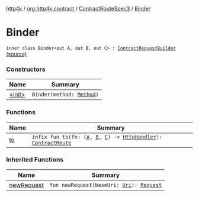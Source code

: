 [http4k](../../../index.md) / [org.http4k.contract](../../index.md) / [ContractRouteSpec3](../index.md) / [Binder](./index.md)

# Binder

`inner class Binder<out A, out B, out C> : `[`ContractRequestBuilder`](../../-contract-route-spec/-contract-request-builder/index.md) [(source)](https://github.com/http4k/http4k/blob/master/http4k-contract/src/main/kotlin/org/http4k/contract/routeSpec.kt#L81)

### Constructors

| Name | Summary |
|---|---|
| [&lt;init&gt;](-init-.md) | `Binder(method: `[`Method`](../../../org.http4k.core/-method/index.md)`)` |

### Functions

| Name | Summary |
|---|---|
| [to](to.md) | `infix fun to(fn: (`[`A`](index.md#A)`, `[`B`](index.md#B)`, `[`C`](index.md#C)`) -> `[`HttpHandler`](../../../org.http4k.core/-http-handler.md)`): `[`ContractRoute`](../../-contract-route/index.md) |

### Inherited Functions

| Name | Summary |
|---|---|
| [newRequest](../../-contract-route-spec/-contract-request-builder/new-request.md) | `fun newRequest(baseUri: `[`Uri`](../../../org.http4k.core/-uri/index.md)`): `[`Request`](../../../org.http4k.core/-request/index.md) |
